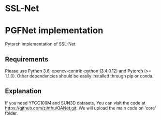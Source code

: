 # SSL-Net



# PGFNet implementation

Pytorch implementation of SSL-Net

## Requirements

Please use Python 3.6, opencv-contrib-python (3.4.0.12) and Pytorch (>= 1.1.0). Other dependencies should be easily installed through pip or conda.

## Explanation

If you need YFCC100M and SUN3D datasets, You can visit the code at https://github.com/zjhthu/OANet.git. We will upload the main code on 'core' folder. 


